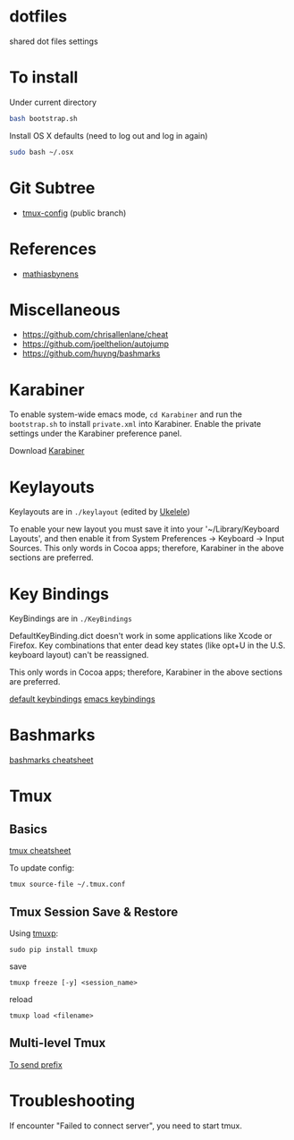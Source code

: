 dotfiles
========

shared dot files settings

# To install
Under current directory
```bash
bash bootstrap.sh
```

Install OS X defaults (need to log out and log in again)
```bash
sudo bash ~/.osx
```

# Git Subtree
* [tmux-config](https://github.com/idf/tmux-config) (public branch)

# References
* [mathiasbynens](https://github.com/mathiasbynens/dotfiles)

# Miscellaneous
* https://github.com/chrisallenlane/cheat
* https://github.com/joelthelion/autojump
* https://github.com/huyng/bashmarks

# Karabiner
To enable system-wide emacs mode, `cd Karabiner` and run the `bootstrap.sh` to install `private.xml` into Karabiner. Enable the private settings under the Karabiner preference panel.

Download [Karabiner](https://pqrs.org/osx/karabiner/)

# Keylayouts
Keylayouts are in `./keylayout`  (edited by [Ukelele](http://scripts.sil.org/cms/scripts/page.php?site_id=nrsi&id=ukelele))

To enable your new layout you must save it into your '~/Library/Keyboard Layouts', and then enable it from System Preferences -> Keyboard -> Input Sources.
This only words in Cocoa apps; therefore, Karabiner in the above sections are preferred.

# Key Bindings
KeyBindings are in `./KeyBindings`

DefaultKeyBinding.dict doesn't work in some applications like Xcode or Firefox. Key combinations that enter dead key states (like opt+U in the U.S. keyboard layout) can't be reassigned.

This only words in Cocoa apps; therefore, Karabiner in the above sections are preferred.

[default keybindings](https://www.hcs.harvard.edu/~jrus/site/system-bindings.html)
[emacs keybindings](http://www.hcs.harvard.edu/~jrus/site/KeyBindings/Emacs%20Esc%20Bindings.dict)

# Bashmarks
[bashmarks cheatsheet](https://github.com/huyng/bashmarks)

# Tmux
## Basics
[tmux cheatsheet](https://gist.github.com/idf/b220ec68197ae824a67a)

To update config:
```
tmux source-file ~/.tmux.conf
```

## Tmux Session Save & Restore
Using [tmuxp](https://github.com/tony/tmuxp):
```
sudo pip install tmuxp
```

save
```
tmuxp freeze [-y] <session_name>
```

reload
```
tmuxp load <filename>
```

## Multi-level Tmux
[To send prefix](http://stackoverflow.com/questions/8518815/how-to-send-commands-when-opening-a-tmux-session-inside-another-tmux-session)

# Troubleshooting
If encounter "Failed to connect server", you need to start tmux.
